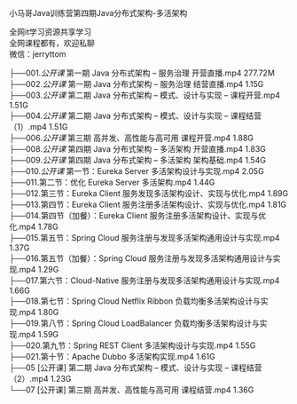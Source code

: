 小马哥Java训练营第四期Java分布式架构-多活架构

全网it学习资源共享学习<br>全网课程都有，欢迎私聊<br>微信：jerryttom<br>

├──001._公开课_ 第一期 Java 分布式架构 – 服务治理 开营直播.mp4 277.72M<br> ├──002._公开课_ 第一期 Java 分布式架构 – 服务治理 结营直播.mp4 1.15G<br> ├──003._公开课_ 第二期 Java 分布式架构 – 模式、设计与实现 – 课程开营.mp4 1.51G<br> ├──004._公开课_ 第二期 Java 分布式架构 – 模式、设计与实现 – 课程结营（1）.mp4 1.51G<br> ├──006._公开课_ 第三期 高并发、高性能与高可用 课程开营.mp4 1.88G<br> ├──008._公开课_ 第四期 Java 分布式架构 – 多活架构 开营直播.mp4 1.83G<br> ├──009._公开课_ 第四期 Java 分布式架构 – 多活架构 架构基础.mp4 1.54G<br> ├──010._公开课_ 第一节：Eureka Server 多活架构设计与实现.mp4 2.05G<br> ├──011.第二节：优化 Eureka Server 多活架构.mp4 1.44G<br> ├──012.第三节：Eureka Client 服务发现多活架构设计、实现与优化.mp4 1.89G<br> ├──013.第四节：Eureka Client 服务注册多活架构设计、实现与优化.mp4 1.81G<br> ├──014.第四节（加餐）：Eureka Client 服务注册多活架构设计、实现与优化.mp4 1.78G<br> ├──015.第五节：Spring Cloud 服务注册与发现多活架构通用设计与实现.mp4 1.37G<br> ├──016.第五节（加餐）：Spring Cloud 服务注册与发现多活架构通用设计与实现.mp4 1.29G<br> ├──017.第六节：Cloud-Native 服务注册与发现多活架构通用设计与实现.mp4 1.66G<br> ├──018.第七节：Spring Cloud Netflix Ribbon 负载均衡多活架构设计与实现.mp4 1.80G<br> ├──019.第八节：Spring Cloud LoadBalancer 负载均衡多活架构设计与实现.mp4 1.59G<br> ├──020.第九节：Spring REST Client 多活架构设计与实现.mp4 1.55G<br> ├──021.第十节：Apache Dubbo 多活架构实现.mp4 1.61G<br> ├──05 [公开课] 第二期 Java 分布式架构 – 模式、设计与实现 – 课程结营（2）.mp4 1.23G<br> └──07 [公开课] 第三期 高并发、高性能与高可用 课程结营.mp4 1.36G